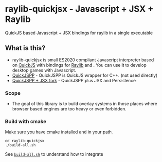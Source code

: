# raylib-quickjsx - Javascript + JSX + Raylib

QuickJS based Javascript + JSX bindings for raylib in a single executable

## What is this?

- raylib-quickjsx is small ES2020 compliant Javascript interpreter based on [QuickJS](https://bellard.org/quickjs/) with bindings for [Raylib](https://www.raylib.com/) and . You can use it to develop desktop games with Javascript.
- [QuickJSPP](https://github.com/ftk/quickjspp.git) - QuickJSPP is QuickJS wrapper for C++. (not used directly)
- [QuickJSPP + JSX fork](https://github.com/c-smile/quickjspp.git) - QuickJSPP plus JSX and Persistence

### Scope

- The goal of this library is to build overlay systems in those places where browser based engines are too heavy or even forbidden.

### Build with cmake

Make sure you have cmake installed and in your path.

```shell
cd raylib-quickjsx
./build-all.sh
```

See [`build-all.sh`](./build-all.sh) to understand how to integrate
